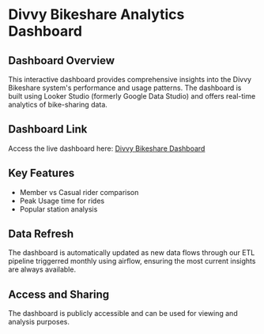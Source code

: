 # Divvy Bikeshare Analytics Dashboard

## Dashboard Overview
This interactive dashboard provides comprehensive insights into the Divvy Bikeshare system's performance and usage patterns. The dashboard is built using Looker Studio (formerly Google Data Studio) and offers real-time analytics of bike-sharing data.

## Dashboard Link
Access the live dashboard here: [Divvy Bikeshare Dashboard](https://lookerstudio.google.com/reporting/f2aa8cf5-ca80-4f57-bd25-7fd9d525f242)

## Key Features
- Member vs Casual rider comparison
- Peak Usage time for rides
- Popular station analysis

## Data Refresh
The dashboard is automatically updated as new data flows through our ETL pipeline triggerred monthly using airflow, ensuring the most current insights are always available.

## Access and Sharing
The dashboard is publicly accessible and can be used for viewing and analysis purposes.

